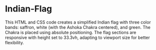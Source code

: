 # Indian-Flag
This HTML and CSS code creates a simplified Indian flag with three color bands: saffron, white (with the Ashoka Chakra centered), and green. The Chakra is placed using absolute positioning. The flag sections are responsive with height set to 33.3vh, adapting to viewport size for better flexibility.
